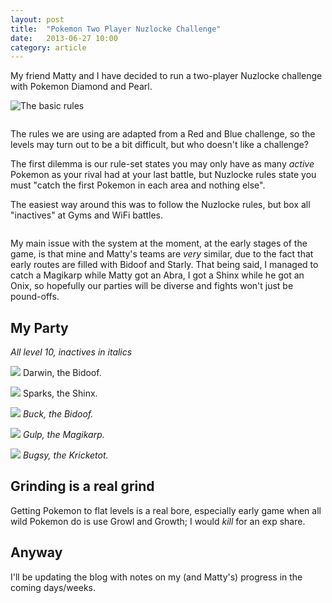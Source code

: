 ```yaml
---
layout: post
title:  "Pokemon Two Player Nuzlocke Challenge"
date:   2013-06-27 10:00
category: article
---
```


My friend Matty and I have decided to run a two-player Nuzlocke challenge with Pokemon Diamond and Pearl.

![The basic rules](http://cdn.bulbagarden.net/upload/6/65/Basic_Nuzlocke_rules.png "The basic rules")

<img src="http://i.imgur.com/xISdT3f.png" class="float-left" alt="">

The rules we are using are adapted from a Red and Blue challenge, so the levels may turn out to be a bit difficult, but who doesn't like a challenge?

The first dilemma is our rule-set states you may only have as many *active* Pokemon as your rival had at your last battle, but Nuzlocke rules state you must "catch the first Pokemon in each area and nothing else".

The easiest way around this was to follow the Nuzlocke rules, but box all "inactives" at Gyms and WiFi battles.

<img src="http://i.imgur.com/qCLxyL9.png" class="float-right" alt="">

My main issue with the system at the moment, at the early stages of the game, is that mine and Matty's teams are *very* similar, due to the fact that early routes are filled with Bidoof and Starly. That being said, I managed to catch a Magikarp while Matty got an Abra, I got a Shinx while he got an Onix, so hopefully our parties will be diverse and fights won't just be pound-offs.

## My Party

*All level 10, inactives in italics*

![](https://www.pokecheck.org/i/anim/393.gif) Darwin, the Bidoof.

![](https://www.pokecheck.org/i/anim/403.gif) Sparks, the Shinx.

![](https://www.pokecheck.org/i/anim/399.gif) *Buck, the Bidoof.*

![](https://www.pokecheck.org/i/anim/129.gif) *Gulp, the Magikarp.*

![](https://www.pokecheck.org/i/anim/401.gif) *Bugsy, the Kricketot.*

## Grinding is a real grind

Getting Pokemon to flat levels is a real bore, especially early game when all wild Pokemon do is use Growl and Growth; I would *kill* for an exp share.

## Anyway

I'll be updating the blog with notes on my (and Matty's) progress in the coming days/weeks.

